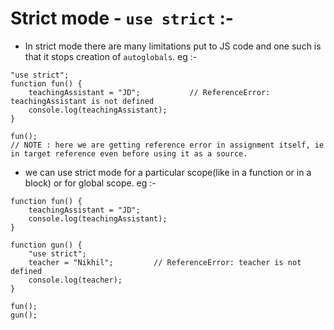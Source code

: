 # Strict mode - `use strict` :-
- In strict mode there are many limitations put to JS code and one such is that it stops creation of `autoglobals`.
eg :-
```JS
"use strict";
function fun() {
    teachingAssistant = "JD";           // ReferenceError: teachingAssistant is not defined
    console.log(teachingAssistant);
}

fun();
// NOTE : here we are getting reference error in assignment itself, ie in target reference even before using it as a source.
```

- we can use strict mode for a particular scope(like in a function or in a block) or for global scope.
eg :- 
```JS
function fun() {
    teachingAssistant = "JD";          
    console.log(teachingAssistant);
}

function gun() {
    "use strict";
    teacher = "Nikhil";         // ReferenceError: teacher is not defined
    console.log(teacher);
}

fun();
gun();
```